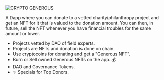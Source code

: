 ![CRYPTO GENEROUS](https://i.imgur.com/ajnWExb.png)

A Dapp where you can donate to a vetted charity/philanthropy project and get an NFT for it that is valued to the donation amount. You can then, in future, sell the NFT whenever you have financial troubles for the same amount or lower.

- Projects vetted by DAO of field experts.
- Projects are NFTs and donation is done on chain.
- Use cryptocoins for donating and get a "Generous NFT". 
- Burn or Sell owned Generous NFTs on the app. 💰
- DAO and Governance Tokens.
- ✨ Specials for  Top Donors.
